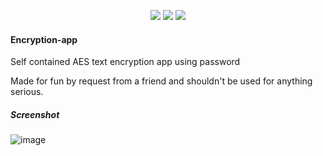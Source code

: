 <p align="center">
    <a href="https://github.com/zetterberg123/Encryption-app/releases" alt="GitHub all releases">
        <img src="https://img.shields.io/github/downloads/zetterberg123/Encryption-app/total" /></a>
    <a href="https://github.com/zetterberg123/Encryption-app/releases/latest" alt="GitHub release (latest by date)">
        <img src="https://img.shields.io/github/v/release/zetterberg123/encryption-app" /></a>
    <a href="https://github.com/zetterberg123/Encryption-app/blob/main/LICENSE" alt="License">
          <img src="https://img.shields.io/github/license/zetterberg123/encryption-app" /></a>
</p>


#### Encryption-app
Self contained AES text encryption app using password

Made for fun by request from a friend and shouldn't be used for anything serious.

##### Screenshot
![image](https://user-images.githubusercontent.com/63219005/125106084-83e3b800-e0df-11eb-8252-1bf46fc43ada.png)
